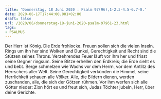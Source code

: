 ```yaml
---
title: 'Donnerstag, 18 Juni 2020 : Psalm 97(96),1-2.3-4.5-6.7-8.'
date: 2020-06-17T17:44:00.001+02:00
draft: false
url: /2020/06/donnerstag-18-juni-2020-psalm-97961-23.html
tags: 
- PSALMUS
---
```


Der Herr ist König. Die Erde frohlocke. Freuen sollen sich die vielen Inseln. Rings um ihn her sind Wolken und Dunkel, Gerechtigkeit und Recht sind die Stützen seines Throns. Verzehrendes Feuer läuft vor ihm her und frisst seine Gegner ringsum. Seine Blitze erhellen den Erdkreis; die Erde sieht es und bebt. Berge schmelzen wie Wachs vor dem Herrn, vor dem Antlitz des Herrschers aller Welt. Seine Gerechtigkeit verkünden die Himmel, seine Herrlichkeit schauen alle Völker. Alle, die Bildern dienen, werden zuschanden, alle, die sich der Götzen rühmen. Vor ihm werfen sich alle Götter nieder: Zion hört es und freut sich, Judas Töchter jubeln, Herr, über deine Gerichte.